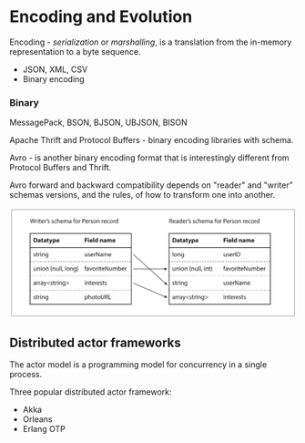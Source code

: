 # Encoding and Evolution

Encoding - *serialization* or *marshalling*, is a translation from the in-memory representation to a byte sequence.

- JSON, XML, CSV
- Binary encoding

### Binary
MessagePack, BSON, BJSON, UBJSON, BISON

Apache Thrift and Protocol Buffers - binary encoding libraries with schema.

Avro - is another binary encoding format that is interestingly different from Protocol Buffers and Thrift.

Avro forward and backward compatibility depends on "reader" and "writer" schemas versions, and the rules, of how to transform one into another.

![avro_parsing](avro_parsing.png)

## Distributed actor frameworks
The actor model is a programming model for concurrency in a single process.

Three popular distributed actor framework:
- Akka
- Orleans
- Erlang OTP